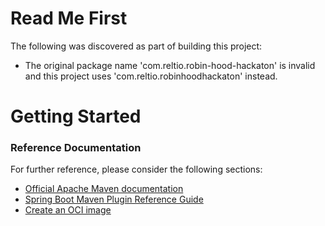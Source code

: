 # Read Me First
The following was discovered as part of building this project:

* The original package name 'com.reltio.robin-hood-hackaton' is invalid and this project uses 'com.reltio.robinhoodhackaton' instead.

# Getting Started

### Reference Documentation
For further reference, please consider the following sections:

* [Official Apache Maven documentation](https://maven.apache.org/guides/index.html)
* [Spring Boot Maven Plugin Reference Guide](https://docs.spring.io/spring-boot/docs/3.1.2/maven-plugin/reference/html/)
* [Create an OCI image](https://docs.spring.io/spring-boot/docs/3.1.2/maven-plugin/reference/html/#build-image)

